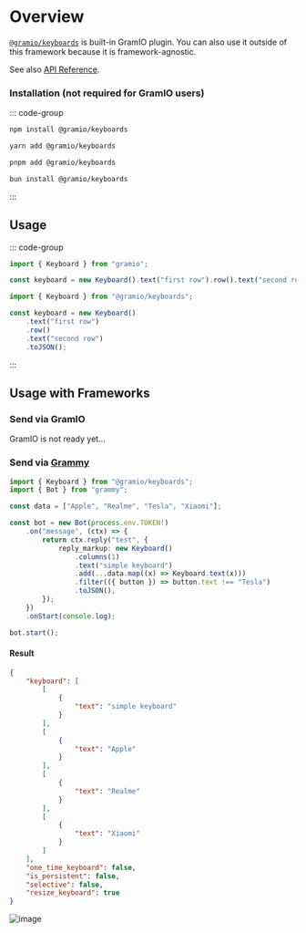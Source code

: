 # Overview

[`@gramio/keyboards`](https://github.com/gramiojs/keyboards) is built-in GramIO plugin. You can also use it outside of this framework because it is framework-agnostic.

See also [API Reference](https://tsdocs.dev/docs/@gramio/keyboards).

### Installation (not required for GramIO users)

::: code-group

```bash [npm]
npm install @gramio/keyboards
```

```bash [yarn]
yarn add @gramio/keyboards
```

```bash [pnpm]
pnpm add @gramio/keyboards
```

```bash [bun]
bun install @gramio/keyboards
```

:::

## Usage

::: code-group

```ts twoslash [with GramIO]
import { Keyboard } from "gramio";

const keyboard = new Keyboard().text("first row").row().text("second row");
```

```ts twoslash [without GramIO]
import { Keyboard } from "@gramio/keyboards";

const keyboard = new Keyboard()
    .text("first row")
    .row()
    .text("second row")
    .toJSON();
```

:::

## Usage with Frameworks

### Send via GramIO

GramIO is not ready yet...

### Send via [Grammy](https://grammy.dev/)

```ts twoslash
import { Keyboard } from "@gramio/keyboards";
import { Bot } from "grammy";

const data = ["Apple", "Realme", "Tesla", "Xiaomi"];

const bot = new Bot(process.env.TOKEN!)
    .on("message", (ctx) => {
        return ctx.reply("test", {
            reply_markup: new Keyboard()
                .columns(1)
                .text("simple keyboard")
                .add(...data.map((x) => Keyboard.text(x)))
                .filter(({ button }) => button.text !== "Tesla")
                .toJSON(),
        });
    })
    .onStart(console.log);

bot.start();
```

#### Result

```json
{
    "keyboard": [
        [
            {
                "text": "simple keyboard"
            }
        ],
        [
            {
                "text": "Apple"
            }
        ],
        [
            {
                "text": "Realme"
            }
        ],
        [
            {
                "text": "Xiaomi"
            }
        ]
    ],
    "one_time_keyboard": false,
    "is_persistent": false,
    "selective": false,
    "resize_keyboard": true
}
```

![image](https://github.com/gramiojs/keyboards/assets/57632712/e65e2b0a-40f0-43ae-9887-04360e6dbeab)
